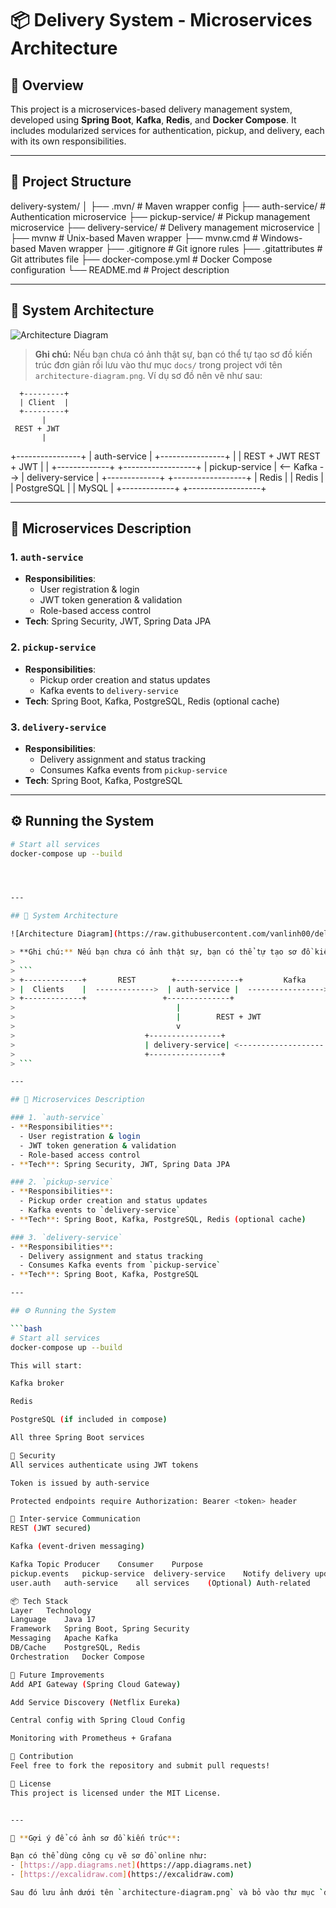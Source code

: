 # 📦 Delivery System - Microservices Architecture

## 🔖 Overview

This project is a microservices-based delivery management system, developed using **Spring Boot**, **Kafka**, **Redis**, and **Docker Compose**. It includes modularized services for authentication, pickup, and delivery, each with its own responsibilities.

---

## 🧱 Project Structure

delivery-system/
│
├── .mvn/ # Maven wrapper config
├── auth-service/ # Authentication microservice
├── pickup-service/ # Pickup management microservice
├── delivery-service/ # Delivery management microservice
│
├── mvnw # Unix-based Maven wrapper
├── mvnw.cmd # Windows-based Maven wrapper
├── .gitignore # Git ignore rules
├── .gitattributes # Git attributes file
├── docker-compose.yml # Docker Compose configuration
└── README.md # Project description


---

## 📐 System Architecture

![Architecture Diagram](https://raw.githubusercontent.com/vanlinh00/delivery-system/main/docs/architecture-diagram.png)

> **Ghi chú:** Nếu bạn chưa có ảnh thật sự, bạn có thể tự tạo sơ đồ kiến trúc đơn giản rồi lưu vào thư mục `docs/` trong project với tên `architecture-diagram.png`. Ví dụ sơ đồ nên vẽ như sau:

      +---------+
      | Client  |
      +---------+
           |
     REST + JWT
           |
   +----------------+
   | auth-service   |
   +----------------+
      |                                  |
REST + JWT                            REST + JWT
      |                                   |
+-------------+                  +------------------+
| pickup-service | <-- Kafka --> | delivery-service |
+-------------+                 +------------------+
|    Redis    |                 |       Redis       |
| PostgreSQL  |                 |       MySQL       |
+-------------+                 +------------------+


---

## 🧩 Microservices Description

### 1. `auth-service`
- **Responsibilities**:
  - User registration & login
  - JWT token generation & validation
  - Role-based access control
- **Tech**: Spring Security, JWT, Spring Data JPA

### 2. `pickup-service`
- **Responsibilities**:
  - Pickup order creation and status updates
  - Kafka events to `delivery-service`
- **Tech**: Spring Boot, Kafka, PostgreSQL, Redis (optional cache)

### 3. `delivery-service`
- **Responsibilities**:
  - Delivery assignment and status tracking
  - Consumes Kafka events from `pickup-service`
- **Tech**: Spring Boot, Kafka, PostgreSQL

---

## ⚙️ Running the System

```bash
# Start all services
docker-compose up --build




---

## 📐 System Architecture

![Architecture Diagram](https://raw.githubusercontent.com/vanlinh00/delivery-system/main/docs/architecture-diagram.png)

> **Ghi chú:** Nếu bạn chưa có ảnh thật sự, bạn có thể tự tạo sơ đồ kiến trúc đơn giản rồi lưu vào thư mục `docs/` trong project với tên `architecture-diagram.png`. Ví dụ sơ đồ nên vẽ như sau:
>
> ```
> +-------------+       REST        +--------------+         Kafka        +----------------+
> |  Clients    |  ------------->  | auth-service |  ----------------->  | pickup-service |
> +-------------+                 +--------------+                       +----------------+
>                                    |                                        |
>                                    |        REST + JWT                     |     REST
>                                    v                                        v
>                             +----------------+                        +-------------------+
>                             | delivery-service| <------------------- |     Redis / DB     |
>                             +----------------+                        +-------------------+
> ```

---

## 🧩 Microservices Description

### 1. `auth-service`
- **Responsibilities**:
  - User registration & login
  - JWT token generation & validation
  - Role-based access control
- **Tech**: Spring Security, JWT, Spring Data JPA

### 2. `pickup-service`
- **Responsibilities**:
  - Pickup order creation and status updates
  - Kafka events to `delivery-service`
- **Tech**: Spring Boot, Kafka, PostgreSQL, Redis (optional cache)

### 3. `delivery-service`
- **Responsibilities**:
  - Delivery assignment and status tracking
  - Consumes Kafka events from `pickup-service`
- **Tech**: Spring Boot, Kafka, PostgreSQL

---

## ⚙️ Running the System

```bash
# Start all services
docker-compose up --build

This will start:

Kafka broker

Redis

PostgreSQL (if included in compose)

All three Spring Boot services

🔐 Security
All services authenticate using JWT tokens

Token is issued by auth-service

Protected endpoints require Authorization: Bearer <token> header

💬 Inter-service Communication
REST (JWT secured)

Kafka (event-driven messaging)

Kafka Topic	Producer	Consumer	Purpose
pickup.events	pickup-service	delivery-service	Notify delivery updates
user.auth	auth-service	all services	(Optional) Auth-related

📦 Tech Stack
Layer	Technology
Language	Java 17
Framework	Spring Boot, Spring Security
Messaging	Apache Kafka
DB/Cache	PostgreSQL, Redis
Orchestration	Docker Compose

📌 Future Improvements
Add API Gateway (Spring Cloud Gateway)

Add Service Discovery (Netflix Eureka)

Central config with Spring Cloud Config

Monitoring with Prometheus + Grafana

🤝 Contribution
Feel free to fork the repository and submit pull requests!

📄 License
This project is licensed under the MIT License.


---

🎯 **Gợi ý để có ảnh sơ đồ kiến trúc**:

Bạn có thể dùng công cụ vẽ sơ đồ online như:
- [https://app.diagrams.net](https://app.diagrams.net)
- [https://excalidraw.com](https://excalidraw.com)

Sau đó lưu ảnh dưới tên `architecture-diagram.png` và bỏ vào thư mục `docs/`, rồi push lên GitHub. Link ảnh trong `README` sẽ tự động hoạt động nếu đúng đường dẫn. Nếu bạn muốn, mình có thể giúp bạn tạo sơ đồ sơ khai. Muốn không?

